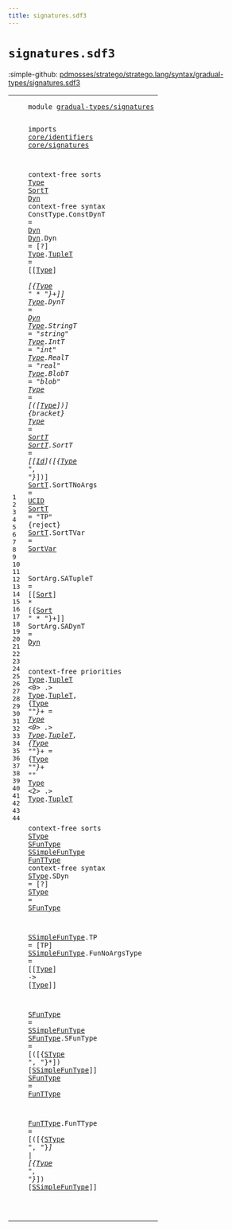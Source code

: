 ```yaml
---
title: signatures.sdf3
---
```


# `signatures.sdf3`

:simple-github: [pdmosses/stratego/stratego.lang/syntax/gradual-types/signatures.sdf3]

[pdmosses/stratego/stratego.lang/syntax/gradual-types/signatures.sdf3]: https://github.com/pdmosses/stratego/blob/master/stratego.lang/syntax/gradual-types/signatures.sdf3 "The source file on GitHub"

<div class="sdf3"><table class="highlighttable"><tbody><tr><td class="linenos"><div class="linenodiv"><pre><span></span>1
2
3
4
5
6
7
8
9
10
11
12
13
14
15
16
17
18
19
20
21
22
23
24
25
26
27
28
29
30
31
32
33
34
35
36
37
38
39
40
41
42
43
44
</pre></div></td>
<td class="code"><pre><code><span class="keyword">module</span> <a href="../terms.sdf3#gradual-types/signatures_64_88" id="gradual-types/signatures_7_31" title="Referenced at ../terms.sdf3 line 5">gradual-types/signatures</a>

<span class="keyword">imports</span>
  <a href="../../core/identifiers.sdf3#core/identifiers_7_23" id="core/identifiers_43_59" title="Defined at ../../core/identifiers.sdf3 line 1">core/identifiers</a>
  <a href="../../core/signatures.sdf3#core/signatures_7_22" id="core/signatures_62_77" title="Defined at ../../core/signatures.sdf3 line 1">core/signatures</a>

<span class="keyword">context-free sorts</span> <a href="#Type_1238_1242" id="Type_98_102" title="Referenced at line 44; ../modules.sdf3 line 11; ../overlays.sdf3 line 13; ../strategies.sdf3 line 23; ../terms.sdf3 line 9; ../../deduplicated.sdf3 line 73">Type</a> <a href="#SortT_444_449" id="SortT_103_108" title="Referenced at line 18">SortT</a> <a href="#Dyn_658_661" id="Dyn_109_112" title="Referenced at line 25; ../../deduplicated.sdf3 line 78">Dyn</a>
<span class="keyword">context-free syntax</span>
  <span id="ConstType_135_144" title="Not referenced locally, nor via imports">ConstType</span>.<span class="cons_Constructor"><span id="ConstDynT_145_154" title="Not referenced locally, nor via imports">ConstDynT</span></span> = <a href="#Dyn_109_112" id="Dyn_157_160" title="Defined at line 7, 10">Dyn</a>
  <a href="#Dyn_658_661" id="Dyn_163_166" title="Referenced at line 25; ../../deduplicated.sdf3 line 78">Dyn</a>.<span class="cons_Constructor"><span id="Dyn_167_170" title="Not referenced locally, nor via imports">Dyn</span></span>           = [<span class="cons_String">?</span>]
  <a href="#Type_1238_1242" id="Type_189_193" title="Referenced at line 44; ../modules.sdf3 line 11; ../overlays.sdf3 line 13; ../strategies.sdf3 line 23; ../terms.sdf3 line 9; ../../deduplicated.sdf3 line 73">Type</a>.<span class="cons_Constructor"><a href="#TupleT_811_817" id="TupleT_194_200" title="Referenced at line 30">TupleT</a></span>       = [[<a href="#Type_98_102" id="Type_211_215" title="Defined at line 7, 11, 12, 13, 14, 15, 16, 17, 18">Type</a>] <span class="cons_String">*</span> [{<a href="#Type_98_102" id="Type_221_225" title="Defined at line 7, 11, 12, 13, 14, 15, 16, 17, 18">Type</a> <span class="cons_Lit">" * "</span>}+]]
  <a href="#Type_1238_1242" id="Type_238_242" title="Referenced at line 44; ../modules.sdf3 line 11; ../overlays.sdf3 line 13; ../strategies.sdf3 line 23; ../terms.sdf3 line 9; ../../deduplicated.sdf3 line 73">Type</a>.<span class="cons_Constructor"><span id="DynT_243_247" title="Not referenced locally, nor via imports">DynT</span></span>         = <a href="#Dyn_109_112" id="Dyn_258_261" title="Defined at line 7, 10">Dyn</a>
  <a href="#Type_1238_1242" id="Type_264_268" title="Referenced at line 44; ../modules.sdf3 line 11; ../overlays.sdf3 line 13; ../strategies.sdf3 line 23; ../terms.sdf3 line 9; ../../deduplicated.sdf3 line 73">Type</a>.<span class="cons_Constructor"><span id="StringT_269_276" title="Not referenced locally, nor via imports">StringT</span></span>      = <span class="cons_Lit">"string"</span>
  <a href="#Type_1238_1242" id="Type_295_299" title="Referenced at line 44; ../modules.sdf3 line 11; ../overlays.sdf3 line 13; ../strategies.sdf3 line 23; ../terms.sdf3 line 9; ../../deduplicated.sdf3 line 73">Type</a>.<span class="cons_Constructor"><span id="IntT_300_304" title="Not referenced locally, nor via imports">IntT</span></span>         = <span class="cons_Lit">"int"</span>
  <a href="#Type_1238_1242" id="Type_323_327" title="Referenced at line 44; ../modules.sdf3 line 11; ../overlays.sdf3 line 13; ../strategies.sdf3 line 23; ../terms.sdf3 line 9; ../../deduplicated.sdf3 line 73">Type</a>.<span class="cons_Constructor"><span id="RealT_328_333" title="Not referenced locally, nor via imports">RealT</span></span>        = <span class="cons_Lit">"real"</span>
  <a href="#Type_1238_1242" id="Type_352_356" title="Referenced at line 44; ../modules.sdf3 line 11; ../overlays.sdf3 line 13; ../strategies.sdf3 line 23; ../terms.sdf3 line 9; ../../deduplicated.sdf3 line 73">Type</a>.<span class="cons_Constructor"><span id="BlobT_357_362" title="Not referenced locally, nor via imports">BlobT</span></span>        = <span class="cons_Lit">"blob"</span>
  <a href="#Type_1238_1242" id="Type_381_385" title="Referenced at line 44; ../modules.sdf3 line 11; ../overlays.sdf3 line 13; ../strategies.sdf3 line 23; ../terms.sdf3 line 9; ../../deduplicated.sdf3 line 73">Type</a>              = [<span class="cons_String">(</span>[<a href="#Type_98_102" id="Type_404_408" title="Defined at line 7, 11, 12, 13, 14, 15, 16, 17, 18">Type</a>]<span class="cons_String">)</span>] {<span class="keyword">bracket</span>}
  <a href="#Type_1238_1242" id="Type_424_428" title="Referenced at line 44; ../modules.sdf3 line 11; ../overlays.sdf3 line 13; ../strategies.sdf3 line 23; ../terms.sdf3 line 9; ../../deduplicated.sdf3 line 73">Type</a>              = <a href="#SortT_103_108" id="SortT_444_449" title="Defined at line 7, 19, 20, 21, 22">SortT</a>
  <a href="#SortT_444_449" id="SortT_452_457" title="Referenced at line 18">SortT</a>.<span class="cons_Constructor"><span id="SortT_458_463" title="Not referenced locally, nor via imports">SortT</span></span>       = [[<a href="../../core/identifiers.sdf3#Id_420_422" id="Id_474_476" title="Defined at ../../core/identifiers.sdf3 line 16, 21, 23, 43, 44, 45">Id</a>]<span class="cons_String">(</span>[{<a href="#Type_98_102" id="Type_480_484" title="Defined at line 7, 11, 12, 13, 14, 15, 16, 17, 18">Type</a> <span class="cons_Lit">", "</span>}*]<span class="cons_String">)</span>]
  <a href="#SortT_444_449" id="SortT_497_502" title="Referenced at line 18">SortT</a>.<span class="cons_Constructor"><span id="SortTNoArgs_503_514" title="Not referenced locally, nor via imports">SortTNoArgs</span></span> = <a href="../../core/identifiers.sdf3#UCID_432_436" id="UCID_517_521" title="Defined at ../../core/identifiers.sdf3 line 16, 26, 48">UCID</a>
  <a href="#SortT_444_449" id="SortT_524_529" title="Referenced at line 18">SortT</a>             = <span class="cons_Lit">"TP"</span> {<span class="keyword">reject</span>}
  <a href="#SortT_444_449" id="SortT_560_565" title="Referenced at line 18">SortT</a>.<span class="cons_Constructor"><span id="SortTVar_566_574" title="Not referenced locally, nor via imports">SortTVar</span></span>    = <a href="../../core/identifiers.sdf3#SortVar_437_444" id="SortVar_580_587" title="Defined at ../../core/identifiers.sdf3 line 16, 28, 29">SortVar</a>

  <span id="SortArg_591_598" title="Not referenced locally, nor via imports">SortArg</span>.<span class="cons_Constructor"><span id="SATupleT_599_607" title="Not referenced locally, nor via imports">SATupleT</span></span> = [[<a href="../../core/signatures.sdf3#Sort_735_739" id="Sort_612_616" title="Defined at ../../core/signatures.sdf3 line 31, 33, 34, 35">Sort</a>] <span class="cons_String">*</span> [{<a href="../../core/signatures.sdf3#Sort_735_739" id="Sort_622_626" title="Defined at ../../core/signatures.sdf3 line 31, 33, 34, 35">Sort</a> <span class="cons_Lit">" * "</span>}+]]
  <span id="SortArg_639_646" title="Not referenced locally, nor via imports">SortArg</span>.<span class="cons_Constructor"><span id="SADynT_647_653" title="Not referenced locally, nor via imports">SADynT</span></span>   = <a href="#Dyn_109_112" id="Dyn_658_661" title="Defined at line 7, 10">Dyn</a>

<span class="keyword">context-free priorities</span>
  <a href="#Type_98_102" id="Type_689_693" title="Defined at line 7, 11, 12, 13, 14, 15, 16, 17, 18">Type</a>.<span class="cons_Constructor"><a href="#TupleT_194_200" id="TupleT_694_700" title="Defined at line 11">TupleT</a></span> &lt;0&gt; .&gt; <a href="#Type_98_102" id="Type_708_712" title="Defined at line 7, 11, 12, 13, 14, 15, 16, 17, 18">Type</a>.<span class="cons_Constructor"><a href="#TupleT_194_200" id="TupleT_713_719" title="Defined at line 11">TupleT</a></span>,
  {<a href="#Type_98_102" id="Type_724_728" title="Defined at line 7, 11, 12, 13, 14, 15, 16, 17, 18">Type</a> <span class="cons_Lit">"*"</span>}+ = <a href="#Type_98_102" id="Type_737_741" title="Defined at line 7, 11, 12, 13, 14, 15, 16, 17, 18">Type</a> &lt;0&gt; .&gt; <a href="#Type_98_102" id="Type_749_753" title="Defined at line 7, 11, 12, 13, 14, 15, 16, 17, 18">Type</a>.<span class="cons_Constructor"><a href="#TupleT_194_200" id="TupleT_754_760" title="Defined at line 11">TupleT</a></span>,
  {<a href="#Type_98_102" id="Type_765_769" title="Defined at line 7, 11, 12, 13, 14, 15, 16, 17, 18">Type</a> <span class="cons_Lit">"*"</span>}+ = {<a href="#Type_98_102" id="Type_779_783" title="Defined at line 7, 11, 12, 13, 14, 15, 16, 17, 18">Type</a> <span class="cons_Lit">"*"</span>}+ <span class="cons_Lit">"*"</span> <a href="#Type_98_102" id="Type_794_798" title="Defined at line 7, 11, 12, 13, 14, 15, 16, 17, 18">Type</a> &lt;2&gt; .&gt; <a href="#Type_98_102" id="Type_806_810" title="Defined at line 7, 11, 12, 13, 14, 15, 16, 17, 18">Type</a>.<span class="cons_Constructor"><a href="#TupleT_194_200" id="TupleT_811_817" title="Defined at line 11">TupleT</a></span>

<span class="keyword">context-free sorts</span> <a href="#SType_1220_1225" id="SType_838_843" title="Referenced at line 44; ../modules.sdf3 line 11; ../strategies.sdf3 line 27; ../../deduplicated.sdf3 line 80">SType</a> <a href="#SFunType_955_963" id="SFunType_844_852" title="Referenced at line 35; ../internal.sdf3 line 64">SFunType</a> <a href="#SSimpleFunType_1253_1267" id="SSimpleFunType_853_867" title="Referenced at line 44; ../modules.sdf3 line 11; ../../deduplicated.sdf3 line 80">SSimpleFunType</a> <a href="#FunTType_1184_1192" id="FunTType_868_876" title="Referenced at line 42; ../strategies.sdf3 line 44">FunTType</a>
<span class="keyword">context-free syntax</span>
  <a href="#SType_1220_1225" id="SType_899_904" title="Referenced at line 44; ../modules.sdf3 line 11; ../strategies.sdf3 line 27; ../../deduplicated.sdf3 line 80">SType</a>.<span class="cons_Constructor"><span id="SDyn_905_909" title="Not referenced locally, nor via imports">SDyn</span></span>             = [<span class="cons_String">?</span>]
  <a href="#SType_1220_1225" id="SType_930_935" title="Referenced at line 44; ../modules.sdf3 line 11; ../strategies.sdf3 line 27; ../../deduplicated.sdf3 line 80">SType</a>                  = <a href="#SFunType_844_852" id="SFunType_955_963" title="Defined at line 32, 40, 41, 42">SFunType</a>

  <a href="#SSimpleFunType_1253_1267" id="SSimpleFunType_967_981" title="Referenced at line 44; ../modules.sdf3 line 11; ../../deduplicated.sdf3 line 80">SSimpleFunType</a>.<span class="cons_Constructor"><span id="TP_982_984" title="Not referenced locally, nor via imports">TP</span></span>                 = [<span class="cons_String">TP</span>]
  <a href="#SSimpleFunType_1253_1267" id="SSimpleFunType_1010_1024" title="Referenced at line 44; ../modules.sdf3 line 11; ../../deduplicated.sdf3 line 80">SSimpleFunType</a>.<span class="cons_Constructor"><span id="FunNoArgsType_1025_1038" title="Not referenced locally, nor via imports">FunNoArgsType</span></span>      = [[<a href="#Type_98_102" id="Type_1048_1052" title="Defined at line 7, 11, 12, 13, 14, 15, 16, 17, 18">Type</a>] <span class="cons_String">-&gt;</span> [<a href="#Type_98_102" id="Type_1058_1062" title="Defined at line 7, 11, 12, 13, 14, 15, 16, 17, 18">Type</a>]]

  <a href="#SFunType_955_963" id="SFunType_1068_1076" title="Referenced at line 35; ../internal.sdf3 line 64">SFunType</a>          = <a href="#SSimpleFunType_853_867" id="SSimpleFunType_1088_1102" title="Defined at line 32, 37, 38">SSimpleFunType</a>
  <a href="#SFunType_955_963" id="SFunType_1105_1113" title="Referenced at line 35; ../internal.sdf3 line 64">SFunType</a>.<span class="cons_Constructor"><span id="SFunType_1114_1122" title="Not referenced locally, nor via imports">SFunType</span></span> = [<span class="cons_String">(</span>[{<a href="#SType_838_843" id="SType_1129_1134" title="Defined at line 32, 34, 35">SType</a> <span class="cons_Lit">", "</span>}*]<span class="cons_String">)</span> [<a href="#SSimpleFunType_853_867" id="SSimpleFunType_1145_1159" title="Defined at line 32, 37, 38">SSimpleFunType</a>]]
  <a href="#SFunType_955_963" id="SFunType_1164_1172" title="Referenced at line 35; ../internal.sdf3 line 64">SFunType</a>          = <a href="#FunTType_868_876" id="FunTType_1184_1192" title="Defined at line 32, 44">FunTType</a>

  <a href="#FunTType_1184_1192" id="FunTType_1196_1204" title="Referenced at line 42; ../strategies.sdf3 line 44">FunTType</a>.<span class="cons_Constructor"><span id="FunTType_1205_1213" title="Not referenced locally, nor via imports">FunTType</span></span> = [<span class="cons_String">(</span>[{<a href="#SType_838_843" id="SType_1220_1225" title="Defined at line 32, 34, 35">SType</a> <span class="cons_Lit">", "</span>}*] <span class="cons_String">|</span> [{<a href="#Type_98_102" id="Type_1238_1242" title="Defined at line 7, 11, 12, 13, 14, 15, 16, 17, 18">Type</a> <span class="cons_Lit">", "</span>}*]<span class="cons_String">)</span> [<a href="#SSimpleFunType_853_867" id="SSimpleFunType_1253_1267" title="Defined at line 32, 37, 38">SSimpleFunType</a>]]

</code></pre></td></tr></tbody></table></div>